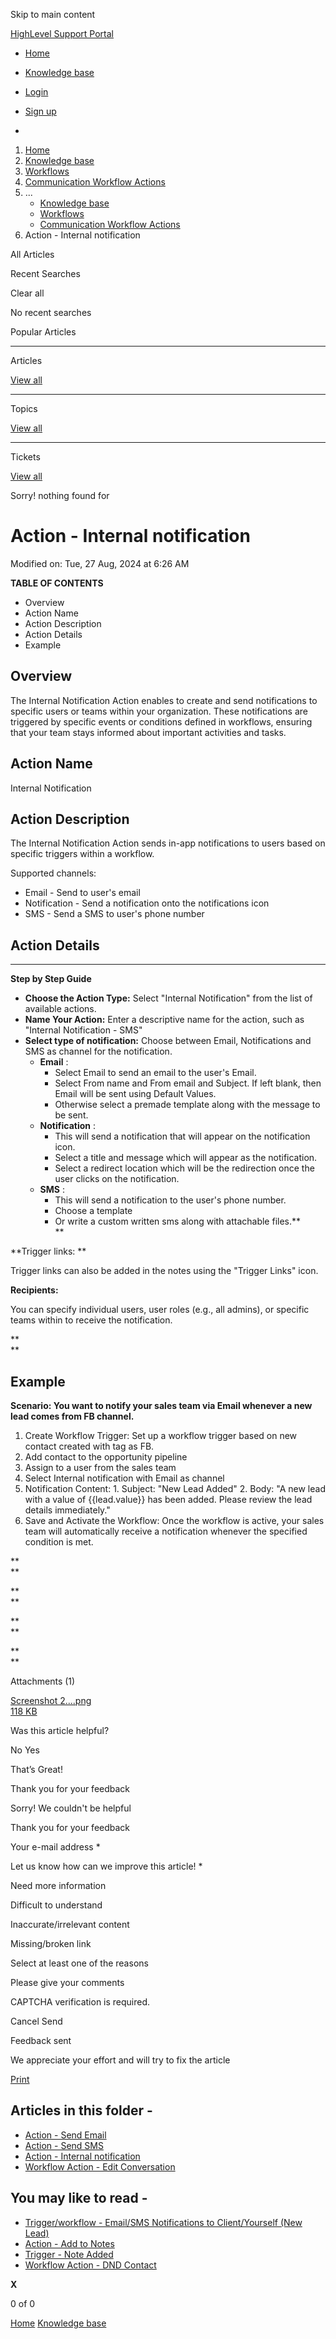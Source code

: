 Skip to main content

[ HighLevel Support Portal ](https://help.gohighlevel.com)

  * [ Home ](/support/home)
  * [ Knowledge base ](/support/solutions)

  * [Login](/support/login)
  * [Sign up](/support/signup)
  * 

  1. [Home](/support/home)
  2. [Knowledge base](/support/solutions)
  3. [Workflows](/support/solutions/48000455132)
  4. [Communication Workflow Actions](/support/solutions/folders/155000000749)
  5. ... 
     * [Knowledge base](/support/solutions)
     * [Workflows](/support/solutions/48000455132)
     * [Communication Workflow Actions](/support/solutions/folders/155000000749)
  6. Action - Internal notification

All  Articles 

Recent Searches

Clear all

No recent searches

Popular Articles

* * *

Articles

[View all](/support/search/solutions)

* * *

Topics

[View all](/support/search/topics)

* * *

Tickets

[View all](/support/search/tickets)

Sorry! nothing found for   

# Action - Internal notification

Modified on: Tue, 27 Aug, 2024 at 6:26 AM

**TABLE OF CONTENTS**

  * Overview
  * Action Name
  * Action Description
  * Action Details
  * Example

##   

## Overview

The Internal Notification Action enables to create and send notifications to specific users or teams within your organization. These notifications are triggered by specific events or conditions defined in workflows, ensuring that your team stays informed about important activities and tasks.

## Action Name

Internal Notification

## Action Description

The Internal Notification Action sends in-app notifications to users based on specific triggers within a workflow. 

Supported channels:

  * Email - Send to user's email
  * Notification - Send a notification onto the notifications icon
  * SMS - Send a SMS to user's phone number

## Action Details

**        **

**Step by Step Guide**

  * **Choose the Action Type:** Select "Internal Notification" from the list of available actions.
  * **Name Your Action:** Enter a descriptive name for the action, such as "Internal Notification - SMS"
  * **Select type of notification:** Choose between Email, Notifications and SMS as channel for the notification. 
    * **Email** : 
      * Select Email to send an email to the user's Email.
      * Select From name and From email and Subject. If left blank, then Email will be sent using Default Values.
      * Otherwise select a premade template along with the message to be sent.
    * **Notification** :
      * This will send a notification that will appear on the notification icon. 
      * Select a title and message which will appear as the notification.
      * Select a redirect location which will be the redirection once the user clicks on the notification. 
    * **SMS** :
      * This will send a notification to the user's phone number.
      * Choose a template
      * Or write a custom written sms along with attachable files.**  
**

**Trigger links:  **

Trigger links can also be added in the notes using the "Trigger Links" icon.

**Recipients:**

You can specify individual users, user roles (e.g., all admins), or specific teams within to receive the notification.

**  
**

## **Example**

**Scenario: You want to notify your sales team via Email whenever a new lead comes from FB channel.**

  1. Create Workflow Trigger: Set up a workflow trigger based on new contact created with tag as FB.
  2. Add contact to the opportunity pipeline
  3. Assign to a user from the sales team
  4. Select Internal notification with Email as channel
  5. Notification Content:
    1. Subject: "New Lead Added"
    2. Body: "A new lead with a value of {{lead.value}} has been added. Please review the lead details immediately."
  6. Save and Activate the Workflow: Once the workflow is active, your sales team will automatically receive a notification whenever the specified condition is met.

**  
**

**  
**

**  
**

**  
**

Attachments (1)

[ Screenshot 2....png  
118 KB ](/helpdesk/attachments/155031723354)

Was this article helpful?

No  Yes 

That’s Great!

Thank you for your feedback

Sorry! We couldn't be helpful

Thank you for your feedback

Your e-mail address *

Let us know how can we improve this article! *

Need more information 

Difficult to understand 

Inaccurate/irrelevant content 

Missing/broken link 

Select at least one of the reasons 

Please give your comments 

CAPTCHA verification is required. 

Cancel  Send 

Feedback sent

We appreciate your effort and will try to fix the article

[Print](javascript:print\(\))

## Articles in this folder -

  * [Action - Send Email](/support/solutions/articles/155000002472-action-send-email)
  * [Action - Send SMS](/support/solutions/articles/155000002474-action-send-sms)
  * [Action - Internal notification](/support/solutions/articles/155000003202-action-internal-notification)
  * [Workflow Action - Edit Conversation](/support/solutions/articles/155000003269-workflow-action-edit-conversation)

## You may like to read -

  * [Trigger/workflow - Email/SMS Notifications to Client/Yourself (New Lead)](/support/solutions/articles/48000982203-trigger-workflow-email-sms-notifications-to-client-yourself-new-lead-)
  * [Action - Add to Notes](/support/solutions/articles/155000003143-action-add-to-notes)
  * [Trigger - Note Added](/support/solutions/articles/155000003205-trigger-note-added)
  * [Workflow Action - DND Contact](/support/solutions/articles/155000003270-workflow-action-dnd-contact)

**X**

0 of 0 []()

[Home](/support/home) [Knowledge base](/support/solutions)
